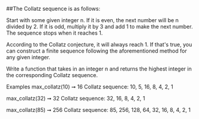 ##The Collatz sequence is as follows:

Start with some given integer n.
If it is even, the next number will be n divided by 2.
If it is odd, multiply it by 3 and add 1 to make the next number.
The sequence stops when it reaches 1.

According to the Collatz conjecture, it will always reach 1. If that's true, you can construct a finite sequence following the aforementioned method for any given integer.

Write a function that takes in an integer n and returns the highest integer in the corresponding Collatz sequence.

Examples
max_collatz(10) ➞ 16
Collatz sequence: 10, 5, 16, 8, 4, 2, 1

max_collatz(32) ➞ 32
Collatz sequence: 32, 16, 8, 4, 2, 1

max_collatz(85) ➞ 256
Collatz sequence: 85, 256, 128, 64, 32, 16, 8, 4, 2, 1
